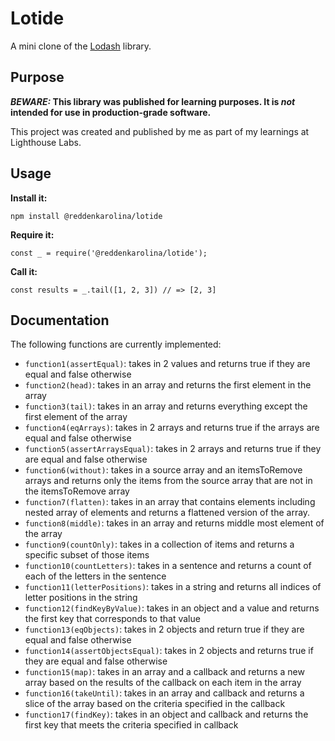 # Lotide

A mini clone of the [Lodash](https://lodash.com) library.

## Purpose

**_BEWARE:_ This library was published for learning purposes. It is _not_ intended for use in production-grade software.**

This project was created and published by me as part of my learnings at Lighthouse Labs. 

## Usage

**Install it:**

`npm install @reddenkarolina/lotide`

**Require it:**

`const _ = require('@reddenkarolina/lotide');`

**Call it:**

`const results = _.tail([1, 2, 3]) // => [2, 3]`

## Documentation

The following functions are currently implemented:

* `function1(assertEqual)`: takes in 2 values and returns true if they are equal and false otherwise
* `function2(head)`: takes in an array and returns the first element in the array
* `function3(tail)`:  takes in an array and returns everything except the first element of the array
* `function4(eqArrays)`: takes in 2 arrays and returns true if the arrays are equal and false otherwise
* `function5(assertArraysEqual)`:  takes in 2 arrays and returns true if they are equal and false otherwise
* `function6(without)`: takes in a source array and an itemsToRemove arrays and returns only the items from the source array that are not in the itemsToRemove array
* `function7(flatten)`: takes in an array that contains elements including nested array of elements and returns a flattened version of the array.
* `function8(middle)`: takes in an array and returns middle most element of the array
* `function9(countOnly)`: takes in a collection of items and returns a specific subset of those items
* `function10(countLetters)`: takes in a sentence and returns a count of each of the letters in the sentence
* `function11(letterPositions)`: takes in a string and returns all indices of letter positions in the string
* `function12(findKeyByValue)`: takes in an object and a value and returns the first key that corresponds to that value
* `function13(eqObjects)`: takes in 2 objects and return true if they are equal and false otherwise
* `function14(assertObjectsEqual)`: takes in 2 objects and returns true if they are equal and false otherwise 
* `function15(map)`: takes in an array and a callback and returns a new array based on the results of the callback on each item in the array
* `function16(takeUntil)`: takes in an array and callback and returns a slice of the array based on the criteria specified in the callback
* `function17(findKey)`: takes in an object and callback and returns the first key that meets the criteria specified in callback

 
  
  
  
 

  
 
  
  
  